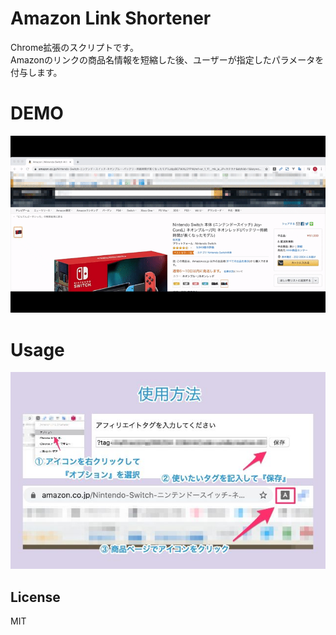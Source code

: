 # Amazon Link Shortener
Chrome拡張のスクリプトです。  
Amazonのリンクの商品名情報を短縮した後、ユーザーが指定したパラメータを付与します。

# DEMO
 
![短縮されているgif](images/amazon-link-shortener.gif)
 

# Usage

![使い方](images/usage.jpg)

## License
MIT